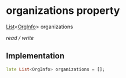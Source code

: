 


# organizations property







[List](https://api.flutter.dev/flutter/dart-core/List-class.html)&lt;[OrgInfo](../../models_organization_org_info/OrgInfo-class.md)> organizations
  
_<span class="feature">read / write</span>_






## Implementation

```dart
late List<OrgInfo> organizations = [];
```








